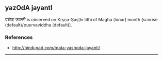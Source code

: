 ## yazOdA jayantI
यशोदा जयन्ती is observed on Kṛṣṇa-Ṣaṣṭhī tithi of Māgha (lunar) month (sunrise (default)/puurvaviddha (default)).


### References
* http://hindupad.com/mata-yashoda-jayanti/


---
